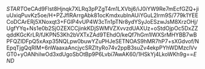 $START$OeCAd9Flst8Hjnqk7XLRq3pPZgT4m1LXVbj6/iJ0iYW9Re7mEcfGZQ+jiuUxiqPuvKz5oe/H+PZJfIRArrgAbk81ocKmdxublnAUiYGuL2lrm9S/779k1YEECoDCArERj5XNoxqt3+FGlP4vUP4W3cTn1pTNr8ydYSyJoESzwJsM8XrzOHj/UgfYYq+Ns1e0b2SjOZEXCCjinkKDjSWMVZXvvzdUAXUz+oStdOjpOc5DxZZqddKGcKrLR/fJKPN53Kh2bVXTxZAd9TEhdO/keQf7hGm1lWXSrMHYBB7wBPFQZIDFpQ5xAxp35NQLpw0buwYZuPHJeSETNOAS9hMR7hP7+sXGdvof/NEpqTjgQqRIM+6nWaaxaAncjycSRZItyRo74v2ppB3suZv4ekpPYhWDMzclVvGT0+yOANhilwOd3xdUgoSbOtBp9P6Lvbi7AwAK60/1HSkYj4LkoWKh9g==$END$